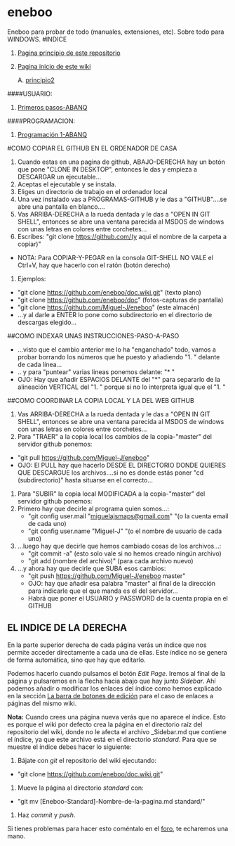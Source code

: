 ﻿# eneboo
Eneboo para probar de todo (manuales, extensiones, etc). Sobre todo para WINDOWS.
#INDICE
1. [Pagina principio de este repositorio](https://github.com/Miguel-J/eneboo)

1. [Pagina inicio de este wiki](https://github.com/Miguel-J/eneboo)

    A. [principio2](https://github.com/Miguel-J/eneboo)

####USUARIO:
1. [Primeros pasos-ABANQ](https://github.com/Miguel-J/eneboo/wiki/Primeros-pasos-(sacado-de-ABANQ))

####PROGRAMACION:
1. [Programación 1-ABANQ](https://github.com/Miguel-J/eneboo/wiki/Programaci%C3%B3n-1-(sacado-de-ABANQ))


#COMO COPIAR EL GITHUB EN EL ORDENADOR DE CASA
1. Cuando estas en una pagina de github, ABAJO-DERECHA hay un botón que pone "CLONE IN DESKTOP", entonces le das y empieza a DESCARGAR un ejecutable...
1. Aceptas el ejecutable y se instala.
1. Eliges un directorio de trabajo en el ordenador local
1. Una vez instalado vas a PROGRAMAS-GITHUB y le das a "GITHUB"....se abre una pantalla en blanco....
1. Vas ARRIBA-DERECHA a la rueda dentada y le das a "OPEN IN GIT SHELL", entonces se abre una ventana parecida al MSDOS de windows con unas letras en colores entre corchetes...
1. Escribes: "git clone https://github.com/(y aqui el nombre de la carpeta a copiar)"
 * NOTA: Para COPIAR-Y-PEGAR en la consola GIT-SHELL NO VALE el Ctrl+V, hay que hacerlo con el ratón (botón derecho)
1. Ejemplos: 
 * "git clone https://github.com/eneboo/doc.wiki.git" (texto plano)
 * "git clone https://github.com/eneboo/doc" (fotos-capturas de pantalla)
 * "git clone https://github.com/Miguel-J/eneboo" (este almacén)
 * ...y al darle a ENTER lo pone como subdirectorio en el directorio de descargas elegido...

##COMO INDEXAR UNAS INSTRUCCIONES-PASO-A-PASO
* ...visto que el cambio anterior me lo ha "enganchado" todo, vamos a probar borrando los números que he puesto y añadiendo "1. " delante de cada línea...
* .. y para "puntear" varias lineas ponemos delante: "* "
* OJO: Hay que añadir ESPACIOS DELANTE del "*" para separarlo de la alineación VERTICAL del "1. " porque si no lo interpreta igual que el "1. "

##COMO COORDINAR LA COPIA LOCAL Y LA DEL WEB GITHUB
1. Vas ARRIBA-DERECHA a la rueda dentada y le das a "OPEN IN GIT SHELL", entonces se abre una ventana parecida al MSDOS de windows con unas letras en colores entre corchetes...
1. Para "TRAER" a la copia local los cambios de la copia-"master" del servidor github ponemos:
 * "git pull https://github.com/Miguel-J/eneboo"
 * OJO: El PULL hay que hacerlo DESDE EL DIRECTORIO DONDE QUIERES QUE DESCARGUE los archivos....si no es donde estás poner "cd (subdirectorio)" hasta situarse en el correcto...
1. Para "SUBIR" la copia local MODIFICADA a la copia-"master" del servidor github ponemos:
 1. Primero hay que decirle al programa quien somos...:
    * "git config user.mail "miguelajsmaps@gmail.com" "(o la cuenta email de cada uno)
    * "git config user.name "Miguel-J" "(o el nombre de usuario de cada uno)
 1. ...luego hay que decirle que hemos cambiado cosas de los archivos...:
    * "git commit -a" (esto solo vale si no hemos creado ningún archivo)
    * "git add (nombre del archivo)" (para cada archivo nuevo)
 1. ...y ahora hay que decirle que SUBA esos cambios:
    * "git push https://github.com/Miguel-J/eneboo master"
    * OJO: hay que añadir esa palabra "master" al final de la dirección para indicarle que el que manda es el del servidor...
    * Habrá que poner el USUARIO y PASSWORD de la cuenta propia en el GITHUB


## EL INDICE DE LA DERECHA
En la parte superior derecha de cada página verás un índice que nos permite acceder directamente a cada una de ellas. Este índice no se genera de forma automática, sino que hay que editarlo.

Podemos hacerlo cuando pulsamos el botón _Edit Page_. Iremos al final de la página y pulsaremos en la flecha hacia abajo que hay junto _Sidebar_. Ahí podemos añadir o modificar los enlaces del índice como hemos explicado en la sección [La barra de botones de edición](#la-barra-de-botones-de-edici%C3%B3n) para el caso de enlaces a páginas del mismo wiki.

**Nota:** Cuando crees una página nueva verás que no aparece el índice. Esto es porque el wiki por defecto crea la página en el directorio raíz del repositorio del wiki, donde no le afecta el archivo _Sidebar.md que contiene el índice, ya que este archivo está en el directorio _standard_. Para que se muestre el índice debes hacer lo siguiente:

1. Bájate con _git_ el repositorio del wiki ejecutando:
 * "git clone https://github.com/eneboo/doc.wiki.git"
1. Mueve la página al directorio _standard_ con:
 * "git mv \[Eneboo-Standard\]-Nombre-de-la-pagina.md standard/"
1. Haz _commit_ y _push_.

Si tienes problemas para hacer esto coméntalo en el [foro](https://groups.google.com/forum/#!forum/eneboo), te echaremos una mano.

